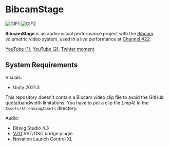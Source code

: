 BibcamStage
===========

![GIF1](https://user-images.githubusercontent.com/343936/177707735-9a3ada46-d266-4c83-bcb8-c1aea316af59.gif)
![GIF2](https://user-images.githubusercontent.com/343936/177707777-11bb3328-14c5-4fdd-9910-0d496b7ed50d.gif)

**BibcamStage** is an audio-visual performance project with the [Bibcam]
volumetric video system, used in a live performance at [Channel #22].

[Bibcam]: https://github.com/keijiro/Bibcam
[Channel #22]: https://twitter.com/tokyomax/status/1543851341348761602

[YouTube (1)](https://www.youtube.com/watch?v=v3mRlMx_6Is),
[YouTube (2)](https://www.youtube.com/watch?v=YIS_Xpgf_I8),
[Twitter moment](https://twitter.com/i/events/1546515078488686592)


System Requirements
-------------------

Visuals:

- Unity 2021.3

This repository doesn't contain a Bibcam video clip file to avoid the
GitHub quota/bandwidth limitations. You have to put a clip file (.mp4) in
the `Assets/StreamingAssets` directory.

Audio:

- Bitwig Studio 4.3
- [VZO] VST/OSC bridge plugin
- Novation Launch Control XL

[VZO]: https://github.com/keijiro/vzo
